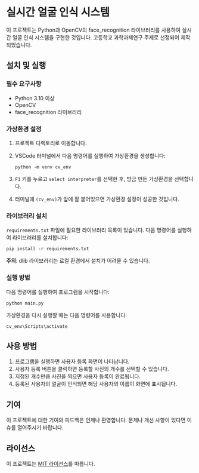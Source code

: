 # 실시간 얼굴 인식 시스템

이 프로젝트는 Python과 OpenCV의 face_recognition 라이브러리를 사용하여 실시간 얼굴 인식 시스템을 구현한 것입니다. 고등학교 과학과제연구 주제로 선정되어 제작되었습니다.

## 설치 및 실행

### 필수 요구사항

- Python 3.10 이상
- OpenCV
- face_recognition 라이브러리

### 가상환경 설정

1. 프로젝트 디렉토리로 이동합니다.
2. VSCode 터미널에서 다음 명령어를 실행하여 가상환경을 생성합니다:

   ```
   python -m venv cv_env
   ```

3. `F1` 키를 누르고 `select interpreter`를 선택한 후, 방금 만든 가상환경을 선택합니다.
4. 터미널에 `(cv_env)`가 앞에 잘 붙어있으면 가상환경 설정이 성공한 것입니다.

### 라이브러리 설치

`requirements.txt` 파일에 필요한 라이브러리 목록이 있습니다. 다음 명령어를 실행하여 라이브러리를 설치합니다:

```
pip install -r requirements.txt
```

**주의**: dlib 라이브러리는 로컬 환경에서 설치가 어려울 수 있습니다.

### 실행 방법

다음 명령어를 실행하여 프로그램을 시작합니다:

```
python main.py
```

가상환경을 다시 실행할 때는 다음 명령어를 사용합니다:

```
cv_env\Scripts\activate
```

## 사용 방법

1. 프로그램을 실행하면 사용자 등록 화면이 나타납니다.
2. 사용자 등록 버튼을 클릭하면 등록할 사진의 개수를 선택할 수 있습니다.
3. 지정된 개수만큼 사진을 찍으면 사용자 등록이 완료됩니다.
4. 등록된 사용자의 얼굴이 인식되면 해당 사용자의 이름이 화면에 표시됩니다.

## 기여

이 프로젝트에 대한 기여와 피드백은 언제나 환영합니다. 문제나 개선 사항이 있다면 이슈를 열어주시기 바랍니다.

## 라이선스

이 프로젝트는 [MIT 라이선스](LICENSE)를 따릅니다.
